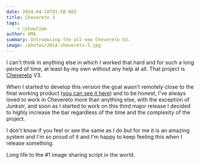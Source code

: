 ```yaml
---
date: 2014-04-18T01:58:00Z
title: Chevereto 3
tags:
    - 🤯showtime
author: OMA
summary: Introducing the all-new Chevereto V3.
image: /photos/2014-chevereto-3.jpg
---
```


I can't think in anything else in which I worked that hard and for such a long period of time, at least by my own without any help at all. That project is [Chevereto](https://chevereto.com) V3.

When I started to develop this version the goal wasn't remotely close to the final working product ([you can see it here](https://demo.chevereto.com)) and to be honest, I've always loved to work in Chevereto more than anything else, with the exception of Junkstr, and soon as I started to work on this third major release I decided to highly increase the bar regardless of the time and the complexity of the project.

I don't know if you feel or see the same as I do but for me it is an amazing system and I'm so proud of it and I'm happy to keep feeling this when I release something.

Long life to the #1 image sharing script in the world.
